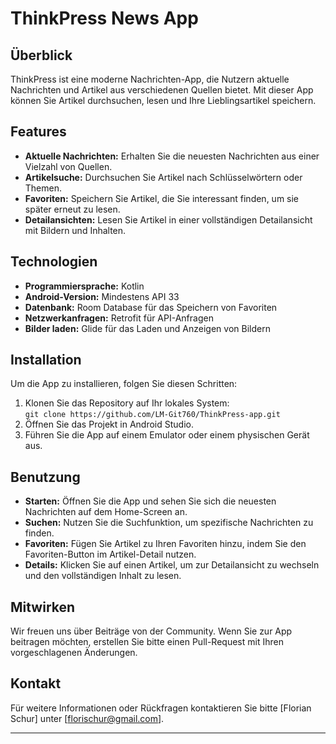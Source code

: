# ThinkPress News App

## Überblick

ThinkPress ist eine moderne Nachrichten-App, die Nutzern aktuelle Nachrichten und Artikel aus verschiedenen Quellen bietet. Mit dieser App können Sie Artikel durchsuchen, lesen und Ihre Lieblingsartikel speichern.

## Features

- **Aktuelle Nachrichten:** Erhalten Sie die neuesten Nachrichten aus einer Vielzahl von Quellen.
- **Artikelsuche:** Durchsuchen Sie Artikel nach Schlüsselwörtern oder Themen.
- **Favoriten:** Speichern Sie Artikel, die Sie interessant finden, um sie später erneut zu lesen.
- **Detailansichten:** Lesen Sie Artikel in einer vollständigen Detailansicht mit Bildern und Inhalten.

## Technologien

- **Programmiersprache:** Kotlin
- **Android-Version:** Mindestens API 33
- **Datenbank:** Room Database für das Speichern von Favoriten
- **Netzwerkanfragen:** Retrofit für API-Anfragen
- **Bilder laden:** Glide für das Laden und Anzeigen von Bildern

## Installation

Um die App zu installieren, folgen Sie diesen Schritten:

1. Klonen Sie das Repository auf Ihr lokales System:  
   `git clone https://github.com/LM-Git760/ThinkPress-app.git`
2. Öffnen Sie das Projekt in Android Studio.
3. Führen Sie die App auf einem Emulator oder einem physischen Gerät aus.

## Benutzung

- **Starten:** Öffnen Sie die App und sehen Sie sich die neuesten Nachrichten auf dem Home-Screen an.
- **Suchen:** Nutzen Sie die Suchfunktion, um spezifische Nachrichten zu finden.
- **Favoriten:** Fügen Sie Artikel zu Ihren Favoriten hinzu, indem Sie den Favoriten-Button im Artikel-Detail nutzen.
- **Details:** Klicken Sie auf einen Artikel, um zur Detailansicht zu wechseln und den vollständigen Inhalt zu lesen.

## Mitwirken

Wir freuen uns über Beiträge von der Community. Wenn Sie zur App beitragen möchten, erstellen Sie bitte einen Pull-Request mit Ihren vorgeschlagenen Änderungen.

## Kontakt

Für weitere Informationen oder Rückfragen kontaktieren Sie bitte [Florian Schur] unter [florischur@gmail.com].

---
